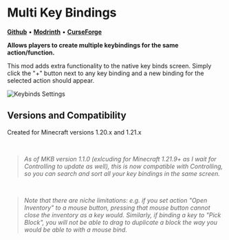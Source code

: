 # Multi Key Bindings
[**Github**](https://github.com/kennybc/multi-key-bindings) • [**Modrinth**](https://modrinth.com/mod/multi-key-bindings) • [**CurseForge**](https://www.curseforge.com/minecraft/mc-mods/multi-key-bindings)

**Allows players to create multiple keybindings for the same action/function.**

This mod adds extra functionality to the native key binds screen. Simply click the "+" button next to any key binding and a new binding for the selected action should appear.

![Keybinds Settings](https://cdn.modrinth.com/data/cached_images/3cf21f79c42ea4c4bfaa9e1083925266d6c8849b_0.webp)

## Versions and Compatibility

Created for Minecraft versions 1.20.x and 1.21.x

<br>

> _As of MKB version 1.1.0 (exlcuding for Minecraft 1.21.9+ as I wait for Controlling to update as well), this is now compatible with Controlling, so you can search and sort all your key bindings in the same screen._

<br>

> _Note that there are niche limitations: e.g. if you set action "Open Inventory" to a mouse button, pressing that mouse button cannot close the inventory as a key would. Similarly, if binding a key to "Pick Block", you will not be able to drag to duplicate a block the way you would be able to with a mouse bind._

